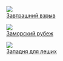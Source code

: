 ![](/books/adv_history/Иван%20Алексеев/Завтрашний%20взрыв.jpg)  
[Завтрашний взрыв](/books/adv_history/Иван%20Алексеев/Завтрашний%20взрыв)

![](/books/adv_history/Иван%20Алексеев/Заморский%20рубеж.jpg)  
[Заморский рубеж](/books/adv_history/Иван%20Алексеев/Заморский%20рубеж)

![](/books/adv_history/Иван%20Алексеев/Западня%20для%20леших.jpg)  
[Западня для леших](/books/adv_history/Иван%20Алексеев/Западня%20для%20леших)
